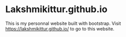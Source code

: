 # Lakshmikittur.github.io
This is my personnal website built with bootstrap. Visit https://lakshmikittur.github.io/ to go to this website.
